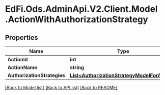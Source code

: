 # EdFi.Ods.AdminApi.V2.Client.Model.ActionWithAuthorizationStrategy

## Properties

Name | Type | Description | Notes
------------ | ------------- | ------------- | -------------
**ActionId** | **int** |  | [optional] 
**ActionName** | **string** |  | [optional] 
**AuthorizationStrategies** | [**List&lt;AuthorizationStrategyModelForAction&gt;**](AuthorizationStrategyModelForAction.md) |  | [optional] 

[[Back to Model list]](../README.md#documentation-for-models) [[Back to API list]](../README.md#documentation-for-api-endpoints) [[Back to README]](../README.md)


